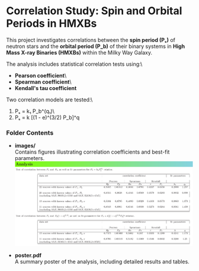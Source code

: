 # Correlation Study: Spin and Orbital Periods in HMXBs

This project investigates correlations between the **spin period (Pₛ)**
of neutron stars and the **orbital period (P_b)** of their binary
systems in **High Mass X-ray Binaries (HMXBs)** within the Milky Way
Galaxy.

The analysis includes statistical correlation tests using:\
- **Pearson coefficient**\
- **Spearman coefficient**\
- **Kendall's tau coefficient**

Two correlation models are tested:\
1. Pₛ = k₁ P_b\^(q₁)\
2. Pₛ = k \[(1 - e)\^(3/2) P_b\]\^q

### Folder Contents

-   **images/**\
    Contains figures illustrating correlation coefficients and best-fit
    parameters.
    ![Correlation figure](images/corr_fig1.png)

-   **poster.pdf**\
    A summary poster of the analysis, including detailed results and
    tables.
